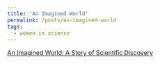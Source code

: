 ```yaml
---
title: 'An Imagined World'
permalink: /posts/an-imagined-world
tags:
  - women in science
---
```


[An Imagined World: A Story of Scientific Discovery](https://www.amazon.com/Imagined-World-Story-Scientific-Discovery/dp/0140062041)
